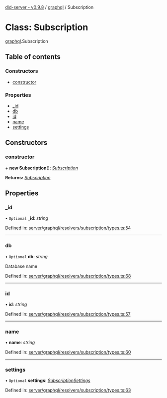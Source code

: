[did-server - v0.9.8](../README.md) / [graphql](../modules/graphql.md) / Subscription

# Class: Subscription

[graphql](../modules/graphql.md).Subscription

## Table of contents

### Constructors

- [constructor](graphql.subscription.md#constructor)

### Properties

- [\_id](graphql.subscription.md#_id)
- [db](graphql.subscription.md#db)
- [id](graphql.subscription.md#id)
- [name](graphql.subscription.md#name)
- [settings](graphql.subscription.md#settings)

## Constructors

### constructor

\+ **new Subscription**(): [*Subscription*](graphql.subscription.md)

**Returns:** [*Subscription*](graphql.subscription.md)

## Properties

### \_id

• `Optional` **\_id**: *string*

Defined in: [server/graphql/resolvers/subscription/types.ts:54](https://github.com/Puzzlepart/did/blob/dev/server/graphql/resolvers/subscription/types.ts#L54)

___

### db

• `Optional` **db**: *string*

Database name

Defined in: [server/graphql/resolvers/subscription/types.ts:68](https://github.com/Puzzlepart/did/blob/dev/server/graphql/resolvers/subscription/types.ts#L68)

___

### id

• **id**: *string*

Defined in: [server/graphql/resolvers/subscription/types.ts:57](https://github.com/Puzzlepart/did/blob/dev/server/graphql/resolvers/subscription/types.ts#L57)

___

### name

• **name**: *string*

Defined in: [server/graphql/resolvers/subscription/types.ts:60](https://github.com/Puzzlepart/did/blob/dev/server/graphql/resolvers/subscription/types.ts#L60)

___

### settings

• `Optional` **settings**: [*SubscriptionSettings*](graphql.subscriptionsettings.md)

Defined in: [server/graphql/resolvers/subscription/types.ts:63](https://github.com/Puzzlepart/did/blob/dev/server/graphql/resolvers/subscription/types.ts#L63)
